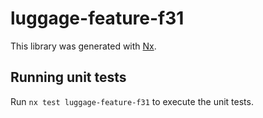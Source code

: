 # luggage-feature-f31

This library was generated with [Nx](https://nx.dev).

## Running unit tests

Run `nx test luggage-feature-f31` to execute the unit tests.
